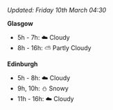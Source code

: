 *Updated: Friday 10th March 04:30*

**Glasgow**

* 5h - 7h: :cloud: Cloudy
* 8h - 16h: :partly_sunny: Partly Cloudy

**Edinburgh**

* 5h - 8h: :cloud: Cloudy
* 9h, 10h: :snowman: Snowy
* 11h - 16h: :cloud: Cloudy
